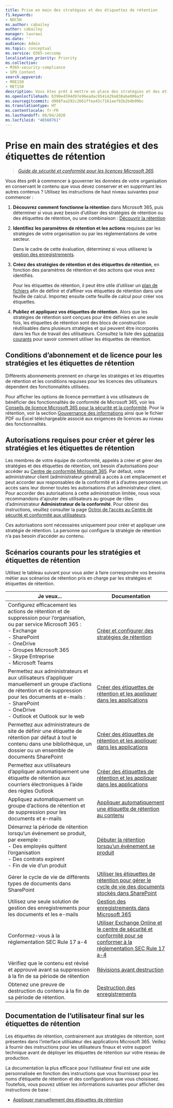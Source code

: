 ```yaml
---
title: Prise en main des stratégies et des étiquettes de rétention
f1.keywords:
- NOCSH
ms.author: cabailey
author: cabailey
manager: laurawi
ms.date: ''
audience: Admin
ms.topic: conceptual
ms.service: O365-seccomp
localization_priority: Priority
ms.collection:
- M365-security-compliance
- SPO_Content
search.appverid:
- MOE150
- MET150
description: Vous êtes prêt à mettre en place des stratégies et des étiquettes de rétention pour la gouvernance des données de votre organisation, mais vous ne savez pas par où commencer ? Lisez quelques conseils pratiques pour commencer.
ms.openlocfilehash: b390e4594d97e96eadac9541429a838abe006a3f
ms.sourcegitcommit: d988faa292c2661ffea43c7161aef92b2b4b99bc
ms.translationtype: HT
ms.contentlocale: fr-FR
ms.lasthandoff: 08/04/2020
ms.locfileid: "46560761"
---
```

# <a name="get-started-with-retention-policies-and-retention-labels"></a>Prise en main des stratégies et des étiquettes de rétention

>*[Guide de sécurité et conformité pour les licences Microsoft 365](https://aka.ms/ComplianceSD).*

Vous êtes prêt à commencer à gouverner les données de votre organisation en conservant le contenu que vous devez conserver et en supprimant les autres contenus ? Utilisez les instructions de haut niveau suivantes pour commencer :

1. **Découvrez comment fonctionne la rétention** dans Microsoft 365, puis déterminer si vous avez besoin d’utiliser des stratégies de rétention ou des étiquettes de rétention, ou une combinaison : [Découvrir la rétention](retention.md)

2. **Identifiez les paramètres de rétention et les actions** requises par les stratégies de votre organisation ou par les réglementations de votre secteur.
    
    Dans le cadre de cette évaluation, déterminez si vous utiliserez la [gestion des enregistrements](records-management.md).

3. **Créez des stratégies de rétention et des étiquettes de rétention**, en fonction des paramètres de rétention et des actions que vous avez identifiés.
    
    Pour les étiquettes de rétention, il peut être utile d’utiliser un [plan de fichiers](file-plan-manager.md) afin de définir et d’affiner vos étiquettes de rétention dans une feuille de calcul. Importez ensuite cette feuille de calcul pour créer vos étiquettes.
    
3. **Publiez et appliquez vos étiquettes de rétention**. Alors que les stratégies de rétention sont conçues pour être définies en une seule fois, les étiquettes de rétention sont des blocs de construction réutilisables dans plusieurs stratégies et qui peuvent être incorporés dans les flux de travail des utilisateurs. Consultez la liste des [scénarios courants](#common-scenarios-for-retention-policies-and-retention-labels) pour savoir comment utiliser les étiquettes de rétention. 

## <a name="subscription-and-licensing-requirements-for-retention-policies-and-retention-labels"></a>Conditions d’abonnement et de licence pour les stratégies et les étiquettes de rétention

Différents abonnements prennent en charge les stratégies et les étiquettes de rétention et les conditions requises pour les licences des utilisateurs dépendent des fonctionnalités utilisées.

Pour afficher les options de licence permettant à vos utilisateurs de bénéficier des fonctionnalités de conformité de Microsoft 365, voir les [Conseils de licence Microsoft 365 pour la sécurité et la conformité](https://aka.ms/ComplianceSD). Pour la rétention, voir la section [Gouvernance des informations](https://docs.microsoft.com/office365/servicedescriptions/microsoft-365-service-descriptions/microsoft-365-tenantlevel-services-licensing-guidance/microsoft-365-security-compliance-licensing-guidance#information-governance) ainsi que le fichier PDF ou Excel téléchargeable associé aux exigences de licences au niveau des fonctionnalités.

## <a name="permissions-required-to-create-and-manage-retention-policies-and-retention-labels"></a>Autorisations requises pour créer et gérer les stratégies et les étiquettes de rétention

Les membres de votre équipe de conformité, appelés à créer et gérer des stratégies et des étiquettes de rétention, ont besoin d’autorisations pour accéder au [Centre de conformité Microsoft 365](https://compliance.microsoft.com/). Par défaut, votre administrateur client (administrateur général) a accès à cet emplacement et peut accorder aux responsables de la conformité et à d’autres personnes un accès sans leur donner toutes les autorisations d’un administrateur client. Pour accorder des autorisations à cette administration limitée, nous vous recommandons d'ajouter des utilisateurs au groupe de rôles d’administrateur **Administrateur de la conformité**. Pour obtenir des instructions, veuillez consulter la page [Octroi de l’accès au Centre de sécurité et conformité aux utilisateurs](https://docs.microsoft.com/microsoft-365/security/office-365-security/grant-access-to-the-security-and-compliance-center).

Ces autorisations sont nécessaires uniquement pour créer et appliquer une stratégie de rétention. La personne qui configure la stratégie de rétention n’a pas besoin d’accéder au contenu.

## <a name="common-scenarios-for-retention-policies-and-retention-labels"></a>Scénarios courants pour les stratégies et étiquettes de rétention

Utilisez le tableau suivant pour vous aider à faire correspondre vos besoins métier aux scénarios de rétention pris en charge par les stratégies et étiquettes de rétention.

|Je veux...|Documentation|
|----------------|---------------|
|Configurez efficacement les actions de rétention et de suppression pour l’organisation, ou par service Microsoft 365 : <br />- Exchange  <br />- SharePoint  <br />- OneDrive  <br />- Groupes Microsoft 365 <br />- Skype Entreprise  <br />- Microsoft Teams  |[Créer et configurer des stratégies de rétention](create-retention-policies.md)|
|Permettez aux administrateurs et aux utilisateurs d’appliquer manuellement un groupe d’actions de rétention et de suppression pour les documents et e-mails : <br />- SharePoint <br />- OneDrive <br />- Outlook et Outlook sur le web|[Créer des étiquettes de rétention et les appliquer dans les applications](create-apply-retention-labels.md)|
|Permettez aux administrateurs de site de définir une étiquette de rétention par défaut à tout le contenu dans une bibliothèque, un dossier ou un ensemble de documents SharePoint|[Créer des étiquettes de rétention et les appliquer dans les applications](create-apply-retention-labels.md)|
|Permettez aux utilisateurs d’appliquer automatiquement une étiquette de rétention aux courriers électroniques à l’aide des règles Outlook|[Créer des étiquettes de rétention et les appliquer dans les applications](create-apply-retention-labels.md)|
|Appliquez automatiquement un groupe d’actions de rétention et de suppression pour les documents et e-mails |[Appliquer automatiquement une étiquette de rétention au contenu](apply-retention-labels-automatically.md)|
|Démarrez la période de rétention lorsqu’un événement se produit, par exemple :  <br />- Des employés quittent l’organisation <br />- Des contrats expirent <br />- Fin de vie d’un produit| [Débuter la rétention lorsqu’un événement se produit](event-driven-retention.md)|
|Gérer le cycle de vie de différents types de documents dans SharePoint| [Utiliser les étiquettes de rétention pour gérer le cycle de vie des documents stockés dans SharePoint](auto-apply-retention-labels-scenario.md)|
|Utilisez une seule solution de gestion des enregistrements pour les documents et les e-mails |[Gestion des enregistrements dans Microsoft 365](records-management.md) |
|Conformez-vous à la réglementation SEC Rule 17 a-4|[Utiliser Exchange Online et le centre de sécurité et conformité pour se conformer à la réglementation SEC Rule 17 a-4](use-exchange-online-to-comply-with-sec-rule-17a-4.md) |
|Vérifiez que le contenu est révisé et approuvé avant sa suppression à la fin de sa période de rétention|[Révisions avant destruction](disposition.md#disposition-reviews) |
|Obtenez une preuve de destruction du contenu à la fin de sa période de rétention.|[Destruction des enregistrements](disposition.md#disposition-of-records) |

## <a name="end-user-documentation-for-retention-labels"></a>Documentation de l’utilisateur final sur les étiquettes de rétention

Les étiquettes de rétention, contrairement aux stratégies de rétention, sont présentes dans l’interface utilisateur des applications Microsoft 365. Veillez à fournir des instructions pour les utilisateurs finaux et votre support technique avant de déployer les étiquettes de rétention sur votre réseau de production.

La documentation la plus efficace pour l’utilisateur final est une aide personnalisée en fonction des instructions que vous fournissez pour les noms d’étiquette de rétention et des configurations que vous choisissez. Toutefois, vous pouvez utiliser les informations suivantes pour afficher des instructions de base :

- [Appliquer manuellement des étiquettes de rétention](create-apply-retention-labels.md#manually-apply-retention-labels)
